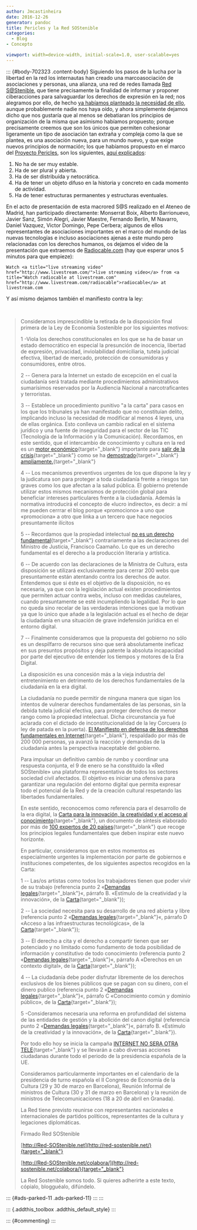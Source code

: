 ```yaml
---
author: Jmcastinheira
date: 2016-12-26
generator: pandoc
title: Pericles y la Red SOStenible
categories:
  - Blog
- Concepto

viewport: width=device-width, initial-scale=1.0, user-scalable=yes
---
```




::: {#body-702323 .content-body}
Siguiendo los pasos de la lucha por la libertad en la red los
internautas han creado una marcoasociación de asociaciones y personas,
una alianza, una red de redes llamada [Red
S@Stenible](http://red-sostenible.net/), que tiene precisamente la
finalidad de informar y proponer ciberacciones para salvaguardar los
derechos de expresión en la red; nos alegramos por ello, de hecho [ya
habíamos planteado la necesidad de
ello](http://entelequia.bligoo.com/content/view/674457/Consideraciones-acerca-de-una-posible-asociacion-de-internautas.html#content-top),
aunque probablemente nadie nos haya oído, y ahora simplemente dejamos
dicho que nos gustaría que al menos se debatiaran los principios de
organización de la misma que asímismo habíamos propuesto; porque
precisamente creemos que son los únicos que permiten cohesionar
ligeramente un tipo de asociación tan extraña y compleja como la que se
plantea, es una asociación nueva, para un mundo nuevo, y que exige
nuevos principios de normación; los que habíamos propuesto en el marco
del [Proyecto
Pericles](http://entelequia.bligoo.com/content/view/677538/Manifiesto-nuevas-reuniones-y-el-Proyecto-Pericles.html),
son los siguientes, [aquí
explicados](http://entelequia.bligoo.com/content/view/674457/Consideraciones-acerca-de-una-posible-asociacion-de-internautas.html#content-top):

1.  No ha de ser muy estable.
2.  Ha de ser plural y abierta.
3.  Ha de ser distribuída y netocrática.
4.  Ha de tener un objeto difuso en la historia y concreto en cada
    momento de actividad.
5.  Ha de tener estructuras permanentes y estructuras eventuales.

En el acto de presentación de esta macrored S@S realizado en el Ateneo
de Madrid, han participado directamente: Monserrat Boix, Alberto
Barrionuevo, Javier Sanz, Simón Alegri, Javier Maestre, Fernando Berlin,
M Navarro, Daniel Vazquez, Victor Domingo, Pepe Cerbera; algunos de
ellos representantes de asociaciones importantes en el marco del mundo
de las nuevas tecnologías e incluso asociaciones ajenas a este mundo
pero relacionadas con los derechos humanos, os dejamos el video de la
presentación que extraemos de
[Radiocable.com](http://www.radiocable.com/red-sostenible3543.html) (hay
que esperar unos 5 minutos para que empieze):

<div>

    Watch <a title="live streaming video" href="http://www.livestream.com/">live streaming video</a> from <a title="Watch radiocable at livestream.com" href="http://www.livestream.com/radiocable">radiocable</a> at livestream.com



Y así mismo dejamos también el manifiesto contra la ley:

 

> Consideramos imprescindible la retirada de la disposición final
> primera de la Ley de Economía Sostenible por los siguientes motivos:
>
> 1 -Viola los derechos constitucionales en los que se ha de basar un
> estado democrático en especial la presunción de inocencia, libertad de
> expresión, privacidad, inviolabilidad domiciliaria, tutela judicial
> efectiva, libertad de mercado, protección de consumidoras y
> consumidores, entre otros.
>
> 2 -- Genera para la Internet un estado de excepción en el cual la
> ciudadanía será tratada mediante procedimientos administrativos
> sumarísimos reservados por la Audiencia Nacional a narcotraficantes y
> terroristas.
>
> 3 -- Establece un procedimiento punitivo "a la carta" para casos en
> los que los tribunales ya han manifestado que no constituían delito,
> implicando incluso la necesidad de modificar al menos 4 leyes, una de
> ellas orgánica. Esto conlleva un cambio radical en el sistema jurídico
> y una fuente de inseguridad para el sector de las TIC (Tecnología de
> la Información y la Comunicación). Recordamos, en este sentido, que el
> intercambio de conocimiento y cultura en la red es un [motor
> económico](http://noticias.lainformacion.com/economia-negocios-y-finanzas/redes/los-usuarios-que-descargan-archivos-p2p-gastan-mas-dinero_Fo58z3eGxWsRG0NKpjhCE7/){target="_blank"}
> importante para [salir de la
> crisis](http://noticias.lainformacion.com/arte-cultura-y-espectaculos/cine/el-cine-espanol-cerrara-con-cifras-record-a-pesar-de-internet_uVFrhCBCXhYPTF51YCG3a7/){target="_blank"}
> como se ha
> [demostrado](http://www.theinquirer.es/2009/11/17/lo-que-las-discograficas-ocultan.html){target="_blank"}
> [ampliamente.](http://www.elmundo.es/elmundo/2009/11/20/cultura/1258739927.html){target="_blank"}
>
> 4 -- Los mecanismos preventivos urgentes de los que dispone la ley y
> la judicatura son para proteger a toda ciudadanía frente a riesgos tan
> graves como los que afectan a la salud pública. El gobierno pretende
> utilizar estos mismos mecanismos de protección global para beneficiar
> intereses particulares frente a la ciudadanía. Además la normativa
> introducirá el concepto de «lucro indirecto», es decir: a mí me pueden
> cerrrar el blog porque «promociono» a uno que «promociona» a otro que
> linka a un tercero que hace negocios presuntamente ilícitos
>
> 5 -- Recordamos que la propiedad intelectual [no es un derecho
> fundamental](http://derechoynormas.blogspot.com/2010/01/la-ley-de-ejecucion-por-la-sospecha.html){target="_blank"}
> contrariamente a las declaraciones del Ministro de Justicia, Francisco
> Caamaño. Lo que es un derecho fundamental es el derecho a la
> producción literaria y artística.
>
> 6 -- De acuerdo con las declaraciones de la Ministra de Cultura, esta
> disposición se utilizará exclusivamente para cerrar 200 webs que
> presuntamente están atentando contra los derechos de autor. Entendemos
> que si éste es el objetivo de la disposición, no es necesaria, ya que
> con la legislación actual existen procedimientos que permiten actuar
> contra webs, incluso con medidas cautelares, cuando presuntamente se
> esté incumpliendo la legalidad. Por lo que no queda sino recelar de
> las verdaderas intenciones que la motivan ya que lo único que añade a
> la legislación actual es el hecho de dejar la ciudadanía en una
> situación de grave indefensión jurídica en el entorno digital.
>
> 7 -- Finalmente consideramos que la propuesta del gobierno no sólo es
> un despilfarro de recursos sino que será absolutamente ineficaz en sus
> presuntos propósitos y deja patente la absoluta incapacidad por parte
> del ejecutivo de entender los tiempos y motores de la Era Digital.
>
> La disposición es una concesión más a la vieja industria del
> entretenimiento en detrimento de los derechos fundamentales de la
> ciudadanía en la era digital.
>
> La ciudadanía no puede permitir de ninguna manera que sigan los
> intentos de vulnerar derechos fundamentales de las personas, sin la
> debida tutela judicial efectiva, para proteger derechos de menor rango
> como la propiedad intelectual. Dicha circunstancia ya fué aclarada con
> el dictado de inconstitucionalidad de la ley Corcuera (o ley de patada
> en la puerta). [El Manifiesto en defensa de los derechos fundamentales
> en
> Internet](http://www.facebook.com/group.php?gid=186879394498){target="_blank"},
> respaldado por más de 200 000 personas, ya avanzó la reacción y
> demandas de la ciudadanía antes la perspectiva inaceptable del
> gobierno.
>
> Para impulsar un definitivo cambio de rumbo y coordinar una respuesta
> conjunta, el 9 de enero se ha constituido la «Red SOStenible» una
> plataforma representativa de todos los sectores sociedad civil
> afectados. El objetivo es iniciar una ofensiva para garantizar una
> regulación del entorno digital que permita expresar todo el potencial
> de la Red y de la creación cultural respetando las libertades
> fundamentales.
>
> En este sentido, reconocemos como referencia para el desarrollo de la
> era digital, la [Carta para la innovación, la creatividad y el acceso
> al conocimiento](http://fcforum.net/es/){target="_blank"}, un
> documento de síntesis elaborado por más de [100 expertos de 20
> países](http://fcforum.net/es/charter_extended#signatories){target="_blank"}
> que recoge los principios legales fundamentales que deben inspirar
> este nuevo horizonte.
>
> En particular, consideramos que en estos momentos es especialmente
> urgentes la implementación por parte de gobiernos e instituciones
> competentes, de los siguientes aspectos recogidos en la Carta:
>
> 1 -- Las/os artistas como todos los trabajadores tienen que poder
> vivir de su trabajo (referencia punto 2 «[Demandas
> legales](http://fcforum.net/es/charter_extended#legal){target="_blank"}«,
> párrafo B. «Estímulo de la creatividad y la innovación», de la
> [Carta](http://fcforum.net/es/charter_extended){target="_blank"});
>
> 2 -- La sociedad necesita para su desarrollo de una red abierta y
> libre (referencia punto 2 «[Demandas
> legales](http://fcforum.net/es/charter_extended#legal){target="_blank"}«,
> párrafo D «Acceso a las infraestructuras tecnológicas», de la
> [Carta](http://fcforum.net/es/charter_extended){target="_blank"});
>
> 3 -- El derecho a cita y el derecho a compartir tienen que ser
> potenciado y no limitado como fundamento de toda posibilidad de
> información y constitutivo de todo conocimiento (referencia punto 2
> «[Demandas
> legales](http://fcforum.net/es/charter_extended#legal){target="_blank"}«,
> párrafo A «Derechos en un contexto digital», de la
> [Carta](http://fcforum.net/es/charter_extended){target="_blank"});
>
> 4 -- La ciudadanía debe poder disfrutar libremente de los derechos
> exclusivos de los bienes públicos que se pagan con su dinero, con el
> dinero publico (referencia punto 2 «[Demandas
> legales](http://fcforum.net/es/charter_extended#legal){target="_blank"}«,
> párrafo C «Conocimiento común y dominio público», de la
> [Carta](http://fcforum.net/es/charter_extended){target="_blank"});
>
> 5 -Consideramos necesaria una reforma en profundidad del sistema de
> las entidades de gestión y la abolición del canon digital (referencia
> punto 2 «[Demandas
> legales](http://fcforum.net/es/charter_extended#legal){target="_blank"}«,
> párrafo B. «Estímulo de la creatividad y la innovación», de la
> [Carta](http://fcforum.net/es/charter_extended){target="_blank"}).
>
> Por todo ello hoy se inicia la campaña [INTERNET NO SERA OTRA
> TELE](http://internetnoseraotratv.net/){target="_blank"} y se llevarán
> a cabo diversas acciones ciudadanas durante todo el periodo de la
> presidencia española de la UE.
>
> Consideramos particularmente importantes en el calendario de la
> presidencia de turno española el II Congreso de Economía de la Cultura
> (29 y 30 de marzo en Barcelona), Reunión Informal de ministros de
> Cultura (30 y 31 de marzo en Barcelona) y la reunión de ministros de
> Telecomunicaciones (18 a 20 de abril en Granada).
>
> La Red tiene previsto reunirse con representantes nacionales e
> internacionales de partidos políticos, representantes de la cultura y
> legaciones diplomáticas.
>
> Firmado Red SOStenible
>
> [http://Red-SOStenible.net](http://red-sostenible.net/){target="_blank"}
>
> [http://Red-SOStenible.net/colabora/](http://red-sostenible.net/colabora/){target="_blank"}
>
> La Red Sostenible somos todo. Si quieres adherirte a este texto,
> cópialo, blogguéalo, difúndelo.

::: {#ads-parked-11 .ads-parked-11}
:::
:::

::: {.addthis_toolbox .addthis_default_style}
:::

::: {#commenting}
:::
